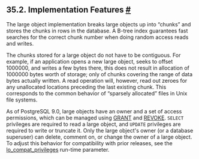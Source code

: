 ## 35.2. Implementation Features [#](#LO-IMPLEMENTATION)

The large object implementation breaks large objects up into “chunks” and stores the chunks in rows in the database. A B-tree index guarantees fast searches for the correct chunk number when doing random access reads and writes.

The chunks stored for a large object do not have to be contiguous. For example, if an application opens a new large object, seeks to offset 1000000, and writes a few bytes there, this does not result in allocation of 1000000 bytes worth of storage; only of chunks covering the range of data bytes actually written. A read operation will, however, read out zeroes for any unallocated locations preceding the last existing chunk. This corresponds to the common behavior of “sparsely allocated” files in Unix file systems.

As of PostgreSQL 9.0, large objects have an owner and a set of access permissions, which can be managed using [GRANT](sql-grant.html "GRANT") and [REVOKE](sql-revoke.html "REVOKE"). `SELECT` privileges are required to read a large object, and `UPDATE` privileges are required to write or truncate it. Only the large object's owner (or a database superuser) can delete, comment on, or change the owner of a large object. To adjust this behavior for compatibility with prior releases, see the [lo\_compat\_privileges](runtime-config-compatible.html#GUC-LO-COMPAT-PRIVILEGES) run-time parameter.